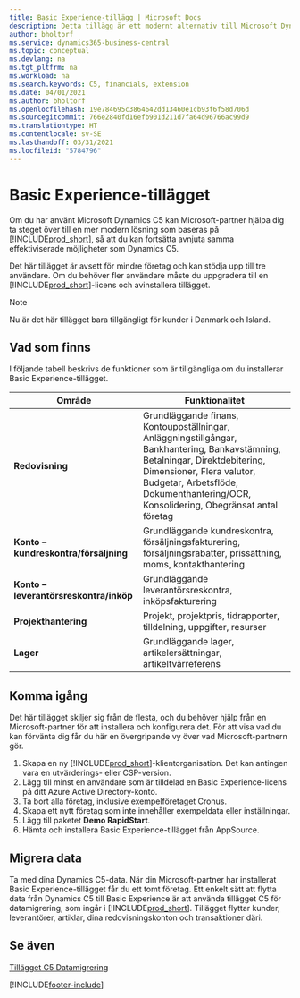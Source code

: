 ```yaml
---
title: Basic Experience-tillägg | Microsoft Docs
description: Detta tillägg är ett modernt alternativ till Microsoft Dynamics C5.
author: bholtorf
ms.service: dynamics365-business-central
ms.topic: conceptual
ms.devlang: na
ms.tgt_pltfrm: na
ms.workload: na
ms.search.keywords: C5, financials, extension
ms.date: 04/01/2021
ms.author: bholtorf
ms.openlocfilehash: 19e784695c3864642dd13460e1cb93f6f58d706d
ms.sourcegitcommit: 766e2840fd16efb901d211d7fa64d96766ac99d9
ms.translationtype: HT
ms.contentlocale: sv-SE
ms.lasthandoff: 03/31/2021
ms.locfileid: "5784796"
---
```

# <a name="the-basic-experience-extension"></a>Basic Experience-tillägget
Om du har använt Microsoft Dynamics C5 kan Microsoft-partner hjälpa dig ta steget över till en mer modern lösning som baseras på [!INCLUDE[prod_short](includes/prod_short.md)], så att du kan fortsätta avnjuta samma effektiviserade möjligheter som Dynamics C5.

Det här tillägget är avsett för mindre företag och kan stödja upp till tre användare. Om du behöver fler användare måste du uppgradera till en [!INCLUDE[prod_short](includes/prod_short.md)]-licens och avinstallera tillägget.

> [!NOTE]
> Nu är det här tillägget bara tillgängligt för kunder i Danmark och Island. 

## <a name="whats-available"></a>Vad som finns
I följande tabell beskrivs de funktioner som är tillgängliga om du installerar Basic Experience-tillägget.

|Område  |Funktionalitet  |
|---------|---------|
|**Redovisning** |Grundläggande finans, Kontouppställningar, Anläggningstillgångar, Bankhantering, Bankavstämning, Betalningar, Direktdebitering, Dimensioner, Flera valutor, Budgetar, Arbetsflöde, Dokumenthantering/OCR, Konsolidering, Obegränsat antal företag|
|**Konto – kundreskontra/försäljning** |Grundläggande kundreskontra, försäljningsfakturering, försäljningsrabatter, prissättning, moms, kontakthantering |
|**Konto – leverantörsreskontra/inköp** |Grundläggande leverantörsreskontra, inköpsfakturering |
|**Projekthantering** |Projekt, projektpris, tidrapporter, tilldelning, uppgifter, resurser |
|**Lager** |Grundläggande lager, artikelersättningar, artikeltvärreferens |

## <a name="getting-started"></a>Komma igång
Det här tillägget skiljer sig från de flesta, och du behöver hjälp från en Microsoft-partner för att installera och konfigurera det. För att visa vad du kan förvänta dig får du här en övergripande vy över vad Microsoft-partnern gör.

1. Skapa en ny [!INCLUDE[prod_short](includes/prod_short.md)]-klientorganisation. Det kan antingen vara en utvärderings- eller CSP-version.
2. Lägg till minst en användare som är tilldelad en Basic Experience-licens på ditt Azure Active Directory-konto.
3. Ta bort alla företag, inklusive exempelföretaget Cronus.
4. Skapa ett nytt företag som inte innehåller exempeldata eller inställningar.
5. Lägg till paketet **Demo RapidStart**. <!--what does the pockage contain?-->
6. Hämta och installera Basic Experience-tillägget från AppSource.

## <a name="migrating-data"></a>Migrera data
Ta med dina Dynamics C5-data. När din Microsoft-partner har installerat Basic Experience-tillägget får du ett tomt företag. Ett enkelt sätt att flytta data från Dynamics C5 till Basic Experience är att använda tillägget C5 för datamigrering, som ingår i [!INCLUDE[prod_short](includes/prod_short.md)]. Tillägget flyttar kunder, leverantörer, artiklar, dina redovisningskonton och transaktioner däri.

## <a name="see-also"></a>Se även
[Tillägget C5 Datamigrering ](ui-extensions-c5-data-migration.md)

[!INCLUDE[footer-include](includes/footer-banner.md)]